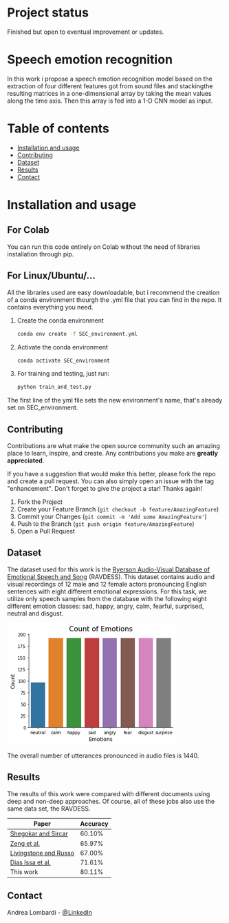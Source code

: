 # Project status
Finished but open to eventual improvement or updates.

# Speech emotion recognition

In this work i propose a speech emotion recognition model based on the extraction of four different features got from sound files and stackingthe resulting matrices in a one-dimensional array by taking the mean values along the time axis. Then this array is fed into a 1-D CNN model as input.


# Table of contents

- [Installation and usage](#installation-and-usage)
- [Contributing](#contributing)
- [Dataset](#dataset)
- [Results](#results)
- [Contact](#contact)


# Installation and usage

## For Colab
You can run this code entirely on Colab without the need of libraries installation through pip.

## For Linux/Ubuntu/...
All the libraries used are easy downloadable, but i recommend the creation of a conda environment thourgh the .yml file that you can find in the repo. It contains everything you need.

1. Create the conda environment
     ```sh
     conda env create -f SEC_environment.yml
     ```
2. Activate the conda environment
     ```sh
     conda activate SEC_environment
     ```
1. For training and testing, just run:
     ```sh
     python train_and_test.py
     ```
The first line of the yml file sets the new environment's name, that's already set on SEC_environment.

## Contributing

Contributions are what make the open source community such an amazing place to learn, inspire, and create. Any contributions you make are **greatly appreciated**.

If you have a suggestion that would make this better, please fork the repo and create a pull request. You can also simply open an issue with the tag "enhancement".
Don't forget to give the project a star! Thanks again!

1. Fork the Project
2. Create your Feature Branch (`git checkout -b feature/AmazingFeature`)
3. Commit your Changes (`git commit -m 'Add some AmazingFeature'`)
4. Push to the Branch (`git push origin feature/AmazingFeature`)
5. Open a Pull Request

## Dataset
The dataset used for this work is the [Ryerson Audio-Visual Database of Emotional Speech and Song](https://smartlaboratory.org/ravdess/) (RAVDESS). This dataset contains audio and visual recordings of 12 male and 12 female actors pronouncing English sentences with eight different emotional expressions. For this task, we utilize only speech samples from the database with the following eight different emotion classes: sad, happy, angry, calm, fearful, surprised, neutral and disgust.

![Dataset samples distribution](imgs/dataset_samples_distribution.png)

The overall number of utterances pronounced in audio files is 1440.


## Results
The results of this work were compared with different documents using deep and non-deep approaches. Of course, all of these jobs also use the same data set, the RAVDESS.

| **Paper**             	| **Accuracy** 	|
|-----------------------	|--------------	|
| [Shegokar and Sircar](https://ieeexplore.ieee.org/document/7843306)   	| 60.10%        	|
| [Zeng et al.](https://link.springer.com/article/10.1007/s11042-017-5539-3)           	| 65.97%        	|
| [Livingstone and Russo](https://journals.plos.org/plosone/article?id=10.1371/journal.pone.0196391) 	| 67.00%        	|
| [Dias Issa et al.](https://www.sciencedirect.com/science/article/pii/S1746809420300501)      	| 71.61%        	|
| This work             	| 80.11%        	|

<!-- CONTACT -->
## Contact

Andrea Lombardi - [@LinkedIn](https://www.linkedin.com/in/andrea-lombardi/)
